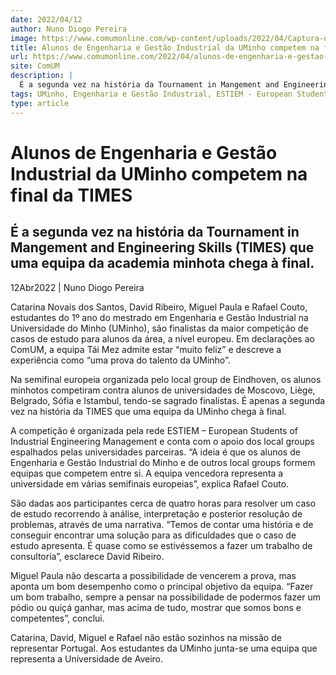 ```yaml
---
date: 2022/04/12
author: Nuno Diogo Pereira
image: https://www.comumonline.com/wp-content/uploads/2022/04/Captura-de-ecrã-2022-04-12-às-19.52.42.png
title: Alunos de Engenharia e Gestão Industrial da UMinho competem na final da TIMES
url: https://www.comumonline.com/2022/04/alunos-de-engenharia-e-gestao-industrial-da-uminho-competem-na-final-da-times/
site: ComUM
description: |
  É a segunda vez na história da Tournament in Mangement and Engineering Skills (TIMES) que alunos da academia minhota chegam à final.
tags: UMinho, Engenharia e Gestão Industrial, ESTIEM - European Students of Industrial Engineering Management, TIMES
type: article
---
```



# Alunos de Engenharia e Gestão Industrial da UMinho competem na final da TIMES

## É a segunda vez na história da Tournament in Mangement and Engineering Skills (TIMES) que uma equipa da academia minhota chega à final.

12Abr2022 | Nuno Diogo Pereira

Catarina Novais dos Santos, David Ribeiro, Miguel Paula e Rafael Couto, estudantes do 1º ano do mestrado em Engenharia e Gestão Industrial na Universidade do Minho (UMinho), são finalistas da maior competição de casos de estudo para alunos da área, a nível europeu. Em declarações ao ComUM, a equipa Tái Mez admite estar “muito feliz” e descreve a experiência como “uma prova do talento da UMinho”.

Na semifinal europeia organizada pelo local group de Eindhoven, os alunos minhotos competiram contra alunos de universidades de Moscovo, Liège, Belgrado, Sófia e Istambul, tendo-se sagrado finalistas. É apenas a segunda vez na história da TIMES que uma equipa da UMinho chega à final.

A competição é organizada pela rede ESTIEM – European Students of Industrial Engineering Management e conta com o apoio dos local groups espalhados pelas universidades parceiras. “A ideia é que os alunos de Engenharia e Gestão Industrial do Minho e de outros local groups formem equipas que competem entre si. A equipa vencedora representa a universidade em várias semifinais europeias”, explica Rafael Couto.

São dadas aos participantes cerca de quatro horas para resolver um caso de estudo recorrendo à análise, interpretação e posterior resolução de problemas, através de uma narrativa. “Temos de contar uma história e de conseguir encontrar uma solução para as dificuldades que o caso de estudo apresenta. É quase como se estivéssemos a fazer um trabalho de consultoria”, esclarece David Ribeiro.

Miguel Paula não descarta a possibilidade de vencerem a prova, mas aponta um bom desempenho como o principal objetivo da equipa. “Fazer um bom trabalho, sempre a pensar na possibilidade de podermos fazer um pódio ou quiçá ganhar, mas acima de tudo, mostrar que somos bons e competentes”, conclui.

Catarina, David, Miguel e Rafael não estão sozinhos na missão de representar Portugal. Aos estudantes da UMinho junta-se uma equipa que representa a Universidade de Aveiro.
